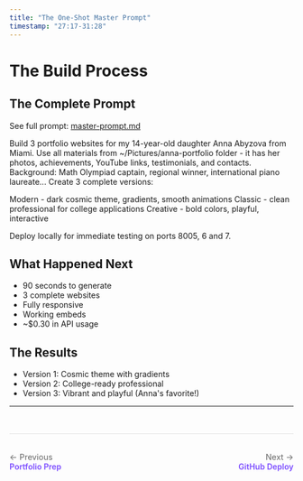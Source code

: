 ```yaml
---
title: "The One-Shot Master Prompt"
timestamp: "27:17-31:28"
---
```


# The Build Process

## The Complete Prompt

See full prompt: [master-prompt.md](../prompts/master-prompt.md)

Build 3 portfolio websites for my 14-year-old daughter Anna Abyzova from Miami.
Use all materials from ~/Pictures/anna-portfolio folder -
it has her photos, achievements, YouTube links, testimonials, and contacts.
Background: Math Olympiad captain, regional winner, international piano laureate...
Create 3 complete versions:

Modern - dark cosmic theme, gradients, smooth animations
Classic - clean professional for college applications
Creative - bold colors, playful, interactive

Deploy locally for immediate testing on ports 8005, 6 and 7.

## What Happened Next
- 90 seconds to generate
- 3 complete websites
- Fully responsive
- Working embeds
- ~$0.30 in API usage

## The Results
- Version 1: Cosmic theme with gradients
- Version 2: College-ready professional
- Version 3: Vibrant and playful (Anna's favorite!)

---

<div class="navigation-footer" style="display: flex; justify-content: space-between; margin-top: 3rem; padding: 2rem 0; border-top: 1px solid #e0e0e0;">
  <div>
    <a href="../05-portfolio-prep/" style="text-decoration: none;">
      <div style="color: #666; font-size: 0.9rem;">← Previous</div>
      <div style="color: #7c4dff; font-weight: 600;">Portfolio Prep</div>
    </a>
  </div>
  <div style="text-align: right;">
    <a href="../07-github-deploy/" style="text-decoration: none;">
      <div style="color: #666; font-size: 0.9rem;">Next →</div>
      <div style="color: #7c4dff; font-weight: 600;">GitHub Deploy</div>
    </a>
  </div>
</div>

